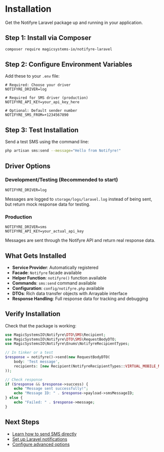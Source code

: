 # Installation

Get the Notifyre Laravel package up and running in your application.

## Step 1: Install via Composer

```bash
composer require magicsystems-io/notifyre-laravel
```

## Step 2: Configure Environment Variables

Add these to your `.env` file:

```env
# Required: Choose your driver
NOTIFYRE_DRIVER=log

# Required for SMS driver (production)
NOTIFYRE_API_KEY=your_api_key_here

# Optional: Default sender number
NOTIFYRE_SMS_FROM=+1234567890
```

## Step 3: Test Installation

Send a test SMS using the command line:

```bash
php artisan sms:send --message="Hello from Notifyre!"
```

## Driver Options

### Development/Testing (Recommended to start)

```env
NOTIFYRE_DRIVER=log
```

Messages are logged to `storage/logs/laravel.log` instead of being sent, but return mock response data for testing.

### Production

```env
NOTIFYRE_DRIVER=sms
NOTIFYRE_API_KEY=your_actual_api_key
```

Messages are sent through the Notifyre API and return real response data.

## What Gets Installed

- **Service Provider**: Automatically registered
- **Facade**: `Notifyre` facade available
- **Helper Function**: `notifyre()` function available
- **Commands**: `sms:send` command available
- **Configuration**: `config/notifyre.php` available
- **DTOs**: Rich data transfer objects with Arrayable interface
- **Response Handling**: Full response data for tracking and debugging

## Verify Installation

Check that the package is working:

```php
use MagicSystemsIO\Notifyre\DTO\SMS\Recipient;
use MagicSystemsIO\Notifyre\DTO\SMS\RequestBodyDTO;
use MagicSystemsIO\Notifyre\Enums\NotifyreRecipientTypes;

// In tinker or a test
$response = notifyre()->send(new RequestBodyDTO(
    body: 'Test message',
    recipients: [new Recipient(NotifyreRecipientTypes::VIRTUAL_MOBILE_NUMBER->value, '+1234567890')]
));

// Check response
if ($response && $response->success) {
    echo "Message sent successfully!";
    echo "Message ID: " . $response->payload->smsMessageID;
} else {
    echo "Failed: " . $response->message;
}
```

## Next Steps

- [Learn how to send SMS directly](./../usage/DIRECT_SMS.md)
- [Set up Laravel notifications](./../usage/NOTIFICATIONS.md)
- [Configure advanced options](./CONFIGURATION.md)
